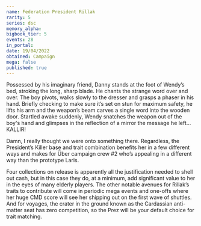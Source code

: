 ```yaml
---
name: Federation President Rillak
rarity: 5
series: dsc
memory_alpha:
bigbook_tier: 5
events: 28
in_portal:
date: 19/04/2022
obtained: Campaign
mega: false
published: true
---
```


Possessed by his imaginary friend, Danny stands at the foot of Wendy’s bed, stroking the long, sharp blade. He chants the strange word over and over. The boy pivots, walks slowly to the dresser and grasps a phaser in his hand. Briefly checking to make sure it’s set on stun for maximum safety, he lifts his arm and the weapon’s beam carves a single word into the wooden door. Startled awake suddenly, Wendy snatches the weapon out of the boy's hand and glimpses in the reflection of a mirror the message he left… KALLIR!

Damn, I really thought we were onto something there. Regardless, the President’s Killer base and trait combination benefits her in a few different ways and makes for Über campaign crew #2 who’s appealing in a different way than the prototype Laris.

Four collections on release is apparently all the justification needed to shell out cash, but in this case they do, at a minimum, add significant value to her in the eyes of many elderly players. The other notable avenues for Rillak’s traits to contribute will come in periodic mega events and one-offs where her huge CMD score will see her shipping out on the first wave of shuttles. And for voyages, the crater in the ground known as the Cardassian anti-matter seat has zero competition, so the Prez will be your default choice for trait matching.
